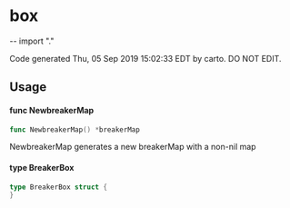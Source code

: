 # box
--
    import "."

Code generated Thu, 05 Sep 2019 15:02:33 EDT by carto. DO NOT EDIT.

## Usage

#### func  NewbreakerMap

```go
func NewbreakerMap() *breakerMap
```
NewbreakerMap generates a new breakerMap with a non-nil map

#### type BreakerBox

```go
type BreakerBox struct {
}
```
